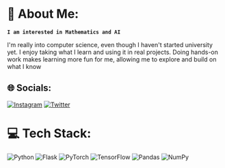 
# 🤖 About Me:
**`I am interested in Mathematics and AI`** 

I'm really into computer science, even though I haven't started university yet. I enjoy taking what I learn and using it in real projects. Doing hands-on work makes learning more fun for me, allowing me to explore and build on what I know


## 🌐 Socials:
[![Instagram](https://img.shields.io/badge/Instagram-%23E4405F.svg?logo=Instagram&logoColor=white)](https://instagram.com/mehsiinn) [![Twitter](https://img.shields.io/badge/Twitter-%231DA1F2.svg?logo=Twitter&logoColor=white)](https://twitter.com/_Muhsin____) 

# 💻 Tech Stack:
![Python](https://img.shields.io/badge/python-3670A0?style=for-the-badge&logo=python&logoColor=ffdd54) ![Flask](https://img.shields.io/badge/flask-%23000.svg?style=for-the-badge&logo=flask&logoColor=white) ![PyTorch](https://img.shields.io/badge/PyTorch-%23EE4C2C.svg?style=for-the-badge&logo=PyTorch&logoColor=white) ![TensorFlow](https://img.shields.io/badge/TensorFlow-%23FF6F00.svg?style=for-the-badge&logo=TensorFlow&logoColor=white) ![Pandas](https://img.shields.io/badge/pandas-%23150458.svg?style=for-the-badge&logo=pandas&logoColor=white) ![NumPy](https://img.shields.io/badge/numpy-%23013243.svg?style=for-the-badge&logo=numpy&logoColor=white)




<!-- Proudly created with GPRM ( https://gprm.itsvg.in ) -->
